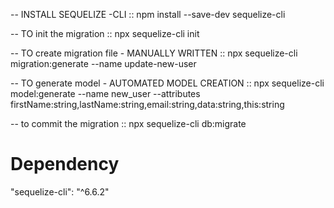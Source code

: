 -- INSTALL SEQUELIZE -CLI ::
    npm install --save-dev sequelize-cli

-- TO init the migration ::
    npx sequelize-cli init

-- TO create migration file  - MANUALLY WRITTEN ::
    npx sequelize-cli migration:generate --name update-new-user

-- TO generate model - AUTOMATED MODEL CREATION ::
    npx sequelize-cli model:generate --name new_user --attributes firstName:string,lastName:string,email:string,data:string,this:string

-- to commit the migration ::
    npx sequelize-cli db:migrate

# Dependency 
 "sequelize-cli": "^6.6.2"
